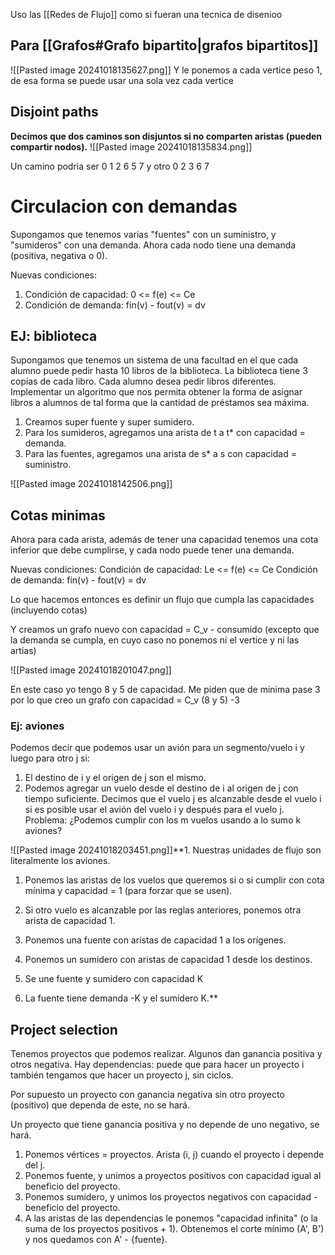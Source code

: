 Uso las [[Redes de Flujo]] como si fueran una tecnica de disenioo



## Para [[Grafos#Grafo bipartito|grafos bipartitos]]
![[Pasted image 20241018135627.png]]
Y le ponemos a cada vertice peso 1, de esa forma se puede usar una sola vez cada vertice


## Disjoint paths
**Decimos que dos caminos son disjuntos si no comparten aristas (pueden compartir nodos).**
![[Pasted image 20241018135834.png]]


Un camino podria ser 0 1 2 6 5 7 y otro 0 2 3 6 7


# Circulacion con demandas
Supongamos que tenemos varias "fuentes" con un suministro, y "sumideros" con una demanda. Ahora cada nodo tiene una demanda (positiva, negativa o 0). 

Nuevas condiciones: 
1. Condición de capacidad: 0 <= f(e) <= Ce
2. Condición de demanda: fin(v) - fout(v) = dv

## EJ: biblioteca 
Supongamos que tenemos un sistema de una facultad en el que cada alumno puede pedir hasta 10 libros de la biblioteca. La biblioteca tiene 3 copias de cada libro. Cada alumno desea pedir libros diferentes. Implementar un algoritmo que nos permita obtener la forma de asignar libros a alumnos de tal forma que la cantidad de préstamos sea máxima. 



1. Creamos super fuente y super sumidero.
2. Para los sumideros, agregamos una arista de t a t* con capacidad = demanda. 
3. Para las fuentes, agregamos una arista de s* a s con capacidad = suministro.


![[Pasted image 20241018142506.png]]


## Cotas minimas
Ahora para cada arista, además de tener una capacidad tenemos una cota inferior que debe cumplirse, y cada nodo puede tener una demanda. 

Nuevas condiciones:
Condición de capacidad: Le <= f(e) <= Ce
Condición de demanda: fin(v) - fout(v) = dv

Lo que hacemos entonces es definir un flujo que cumpla las capacidades (incluyendo cotas)

Y creamos un grafo nuevo con capacidad = C_v - consumido (excepto que la demanda se cumpla, en cuyo caso no ponemos ni el vertice y ni las artias)

![[Pasted image 20241018201047.png]]

En este caso yo tengo 8 y 5 de capacidad. Me piden que de minima pase 3 por lo que creo un grafo con capacidad = C_v (8 y 5) -3



### Ej: aviones
Podemos decir que podemos usar un avión para un segmento/vuelo i y luego para otro j si: 
1. El destino de i y el origen de j son el mismo. 
2. Podemos agregar un vuelo desde el destino de i al origen de j con tiempo suficiente. 
Decimos que el vuelo j es alcanzable desde el vuelo i si es posible usar el avión del vuelo i y después para el vuelo j. 
Problema: ¿Podemos cumplir con los m vuelos usando a lo sumo k aviones?

![[Pasted image 20241018203451.png]]**1. Nuestras unidades de flujo son literalmente los aviones.
    
1. Ponemos las aristas de los vuelos que queremos si o si cumplir con cota mínima y capacidad = 1 (para forzar que se usen). 
    
2. Si otro vuelo es alcanzable por las reglas anteriores, ponemos otra arista de capacidad 1. 
    
3. Ponemos una fuente con aristas de capacidad 1 a los orígenes. 
    
4. Ponemos un sumidero con aristas de capacidad 1 desde los destinos.
    
5. Se une fuente y sumidero con capacidad K
    
6. La fuente tiene demanda -K y el sumidero K.**


## Project selection
Tenemos proyectos que podemos realizar. Algunos dan ganancia positiva y otros negativa. Hay dependencias: puede que para hacer un proyecto i también tengamos que hacer un proyecto j, sin ciclos. 

Por supuesto un proyecto con ganancia negativa sin otro proyecto (positivo) que dependa de este, no se hará. 

Un proyecto que tiene ganancia positiva y no depende de uno negativo, se hará. 

1. Ponemos vértices = proyectos. Arista (i, j) cuando el proyecto i depende del j. 
2. Ponemos fuente, y unimos a proyectos positivos con capacidad igual al beneficio del proyecto. 
3. Ponemos sumidero, y unimos los proyectos negativos con capacidad -beneficio del proyecto. 
4. A las aristas de las dependencias le ponemos "capacidad infinita" (o la suma de los proyectos positivos + 1). 
Obtenemos el corte mínimo (A', B') y nos quedamos con A' - {fuente}. 

